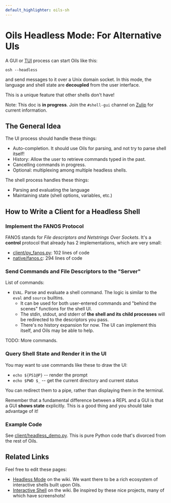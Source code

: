 ```yaml
---
default_highlighter: oils-sh
---
```


Oils Headless Mode: For Alternative UIs
=======================================

A GUI or [TUI][] process can start Oils like this:

    osh --headless

and send messages to it over a Unix domain socket.  In this mode, the language
and shell state are **decoupled** from the user interface.

This is a unique feature that other shells don't have!

[TUI]: https://en.wikipedia.org/wiki/Text-based_user_interface

Note: This doc is **in progress**.  Join the `#shell-gui` channel on
[Zulip]($xref:zulip) for current information.

<div id="toc">
</div>

## The General Idea

The UI process should handle these things:

- Auto-completion.  It should use Oils for parsing, and not try to parse shell
  itself!
- History: Allow the user to retrieve commands typed in the past.
- Cancelling commands in progress.
- Optional: multiplexing among multiple headless shells.

The shell process handles these things:

- Parsing and evaluating the language
- Maintaining state (shell options, variables, etc.)

## How to Write a Client for a Headless Shell

### Implement the FANOS Protocol

FANOS stands for *File descriptors and Netstrings Over Sockets*.  It's a
**control** protocol that already has 2 implementations, which are very small:

- [client/py_fanos.py]($oils-src): 102 lines of code
- [native/fanos.c]($oils-src): 294 lines of code

### Send Commands and File Descriptors to the "Server"

List of commands:

- `EVAL`.  Parse and evaluate a shell command.  The logic is similar to the
  `eval` and `source` builtins.
  - It can be used for both user-entered commands and "behind the scenes"
    functions for the shell UI.
  - The stdin, stdout, and stderr of **the shell and its child processes** will
    be redirected to the descriptors you pass.
  - There's no history expansion for now.  The UI can implement this itself,
    and Oils may be able to help.

TODO: More commands.

### Query Shell State and Render it in the UI

You may want to use commands like these to draw the UI:

- `echo ${PS1@P}` -- render the prompt
- `echo $PWD $_` -- get the current directory and current status

You can redirect them to a pipe, rather than displaying them in the terminal.

Remember that a fundamental difference between a REPL and a GUI is that a GUI
**shows state** explicitly.  This is a good thing and you should take advantage
of it!

### Example Code

See [client/headless_demo.py]($oils-src).  This is pure Python code that's
divorced from the rest of Oils.

## Related Links

Feel free to edit these pages:

- [Headless Mode][] on the wiki.  We want there to be a rich ecosystem of
  interactive shells built upon Oils.
- [Interactive Shell][] on the wiki.  Be inspired by these nice projects, many
  of which have screenshots! 

[Headless Mode]: https://github.com/oilshell/oil/wiki/Headless-Mode

[Interactive Shell]: https://github.com/oilshell/oil/wiki/Interactive-Shell
